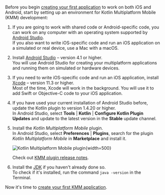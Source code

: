 [//]: # (title: Set up an environment for KMM development)
[//]: # (auxiliary-id: Set_up_an_environment_for_KMM_development)

Before you begin [creating your first application](create-first-app.md) to work on both iOS and Android, start by setting up an environment for Kotlin Multiplatform Mobile (KMM) development:

1. If you are going to work with shared code or Android-specific code, you can work on any computer with an operating 
   system supported by [Android Studio](https://developer.android.com/studio).  
   If you also want to write iOS-specific code and run an iOS application on a simulated or real device, use a Mac with a 
   macOS.  
2. Install [Android Studio](https://developer.android.com/studio) – version 4.1 or higher.   
    You will use Android Studio for creating your multiplatform applications and running them on simulated or hardware devices.
3. If you need to write iOS-specific code and run an iOS application, install [Xcode](https://apps.apple.com/us/app/xcode/id497799835) 
   –  version 11.3 or higher.                                                                                                                                                                                                                                                                                                                          
    Most of the time, Xcode will work in the background. You will use it to add Swift or Objective-C code to your iOS application.
4. If you have used your current installation of Android Studio before, update the Kotlin plugin to version 1.4.20 or higher.  
    In Android Studio, select **Tools** | **Kotlin** | **Configure Kotlin Plugin Updates** and update to the latest 
    version in the **Stable** update channel.
5. Install the *Kotlin Multiplatform Mobile* plugin.  
    In Android Studio, select  **Preferences** | **Plugins**, search for the plugin *Kotlin Multiplatform Mobile* in 
    **Marketplace** and install it.
    
    ![Kotlin Multiplatform Mobile plugin](mobile-multiplatform-plugin.png){width=500}
    
    Check out [KMM plugin release notes](kmm-plugin-releases.md).
    
6. Install the [JDK](https://www.oracle.com/java/technologies/javase-downloads.html) if you haven't already done so.  
    To check if it's installed, run the command `java -version` in the Terminal.       
     
Now it's time to [create your first KMM application](create-first-app.md).
